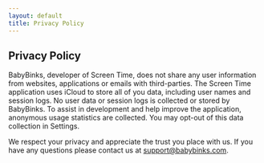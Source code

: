 ```yaml
---
layout: default
title: Privacy Policy
---
```


## Privacy Policy ##
BabyBinks, developer of Screen Time, does not share any user information from 
websites, applications or emails with third-parties. The Screen Time application 
uses iCloud to store all of you data, including user names and session logs.  No 
user data or session logs is collected or stored by BabyBinks.  To assist in
development and help improve the application, anonymous usage statistics are
collected.  You may opt-out of this data collection in Settings.

We respect your privacy and appreciate the trust you place with us.  If you have
any questions please contact us at <a href='mailto:support@babybinks.com'>support@babybinks.com</a>.


<!-- {% include image.html url="users1.png" description="Figure 1. The application will." %} -->

